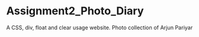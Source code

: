 # Assignment2_Photo_Diary
A CSS, div, float and clear usage website. Photo collection of Arjun Pariyar
